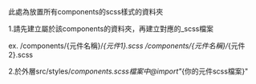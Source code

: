 此處為放置所有components的scss樣式的資料夾

1.請先建立屬於該components的資料夾，再建立對應的_scss檔案

ex. /components/{元件名稱}/_{元件1}.scss
    /components/{元件名稱}/_{元件2}.scss

2.於外層src/styles/_components.scss檔案中@import"_{你的元件scss檔案}"